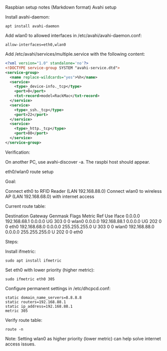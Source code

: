 Raspbian setup notes (Markdown format)
Avahi setup

Install avahi-daemon:

	apt install avahi-daemon


Add wlan0 to allowed interfaces in /etc/avahi/avahi-daemon.conf:

	allow-interfaces=eth0,wlan0

Add /etc/avahi/services/multiple.service with the following content:

```xml
<?xml version="1.0" standalone='no'?>
<!DOCTYPE service-group SYSTEM "avahi-service.dtd">
<service-group>
  <name replace-wildcards="yes">%h</name>
  <service>
    <type>_device-info._tcp</type>
    <port>0</port>
    <txt-record>model=RackMac</txt-record>
  </service>
  <service>
    <type>_ssh._tcp</type>
    <port>22</port>
  </service>
  <service>
    <type>_http._tcp</type>
    <port>80</port>
  </service>
</service-group>
```


Verification:

On another PC, use avahi-discover -a. The raspbi host should appear.

eth0/wlan0 route setup

Goal:

Connect eth0 to RFID Reader (LAN 192.168.88.0)
Connect wlan0 to wireless AP (LAN 192.168.68.0) with internet access

Current route table:

Destination    Gateway       Genmask    Flags Metric Ref  Use Iface
0.0.0.0       192.168.68.1  0.0.0.0    UG    303    0    0 wlan0
0.0.0.0       192.168.88.1  0.0.0.0    UG    202    0    0 eth0
192.168.68.0  0.0.0.0       255.255.255.0 U    303    0    0 wlan0
192.168.88.0  0.0.0.0       255.255.255.0 U    202    0    0 eth0

Steps:

Install ifmetric:

	sudo apt install ifmetric

Set eth0 with lower priority (higher metric):

	sudo ifmetric eth0 305

Configure permanent settings in /etc/dhcpcd.conf:

	static domain_name_servers=8.8.8.8
	static routers=192.168.88.1
	static ip_address=192.168.88.1
	metric 305

Verify route table:

	route -n

Note: Setting wlan0 as higher priority (lower metric) can help solve internet access issues.


